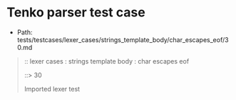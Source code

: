 # Tenko parser test case

- Path: tests/testcases/lexer_cases/strings_template_body/char_escapes_eof/30.md

> :: lexer cases : strings template body : char escapes eof
>
> ::> 30
>
> Imported lexer test
>
> <template body> not really an escape but valid nonetheless

## FAIL

## Input

`````js
`${"-->"}\Rsuffix
`````

## Output

_Note: the whole output block is auto-generated. Manual changes will be overwritten!_

Below follow outputs in four parsing modes: sloppy mode, strict mode script goal, module goal, web compat mode (always sloppy).

Note that the output parts are auto-generated by the test runner to reflect actual result.

### Sloppy mode

Parsed with script goal and as if the code did not start with strict mode header.

`````
throws: Lexer error!
    Unclosed template literal

`${"-->"}\Rsuffix
        ^^^^^^^^^------- error
`````

### Strict mode

Parsed with script goal but as if it was starting with `"use strict"` at the top.

_Output same as sloppy mode._

### Module goal

Parsed with the module goal.

_Output same as sloppy mode._

### Web compat mode

Parsed in sloppy script mode but with the web compat flag enabled.

_Output same as sloppy mode._
